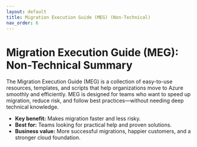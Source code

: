 ```yaml
---
layout: default
title: Migration Execution Guide (MEG) (Non-Technical)
nav_order: 6
---
```


# Migration Execution Guide (MEG): Non-Technical Summary

The Migration Execution Guide (MEG) is a collection of easy-to-use resources, templates, and scripts that help organizations move to Azure smoothly and efficiently. MEG is designed for teams who want to speed up migration, reduce risk, and follow best practices—without needing deep technical knowledge.

- **Key benefit:** Makes migration faster and less risky.
- **Best for:** Teams looking for practical help and proven solutions.
- **Business value:** More successful migrations, happier customers, and a stronger cloud foundation.

